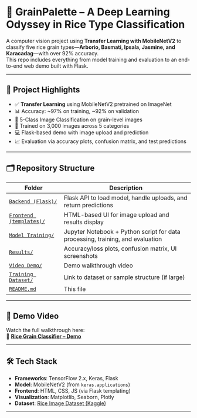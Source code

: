 # 🌾 GrainPalette – A Deep Learning Odyssey in Rice Type Classification

A computer vision project using **Transfer Learning with MobileNetV2** to classify five rice grain types—**Arborio, Basmati, Ipsala, Jasmine, and Karacadag**—with over 92% accuracy.  
This repo includes everything from model training and evaluation to an end-to-end web demo built with Flask.

---

## 📌 Project Highlights

- ✅ **Transfer Learning** using MobileNetV2 pretrained on ImageNet
- 📊 Accuracy: ~97% on training, ~92% on validation
- 🧠 5-Class Image Classification on grain-level images
- 🧪 Trained on 3,000 images across 5 categories
- 💻 Flask-based demo with image upload and prediction
- 📈 Evaluation via accuracy plots, confusion matrix, and test predictions

---

## 🗂 Repository Structure

| Folder | Description |
|--------|-------------|
| [`Backend (Flask)/`](./Backend%20(Flask)) | Flask API to load model, handle uploads, and return predictions |
| [`Frontend (templates)/`](./Frontend%20(templates)) | HTML-based UI for image upload and results display |
| [`Model Training/`](./Model%20Training) | Jupyter Notebook + Python script for data processing, training, and evaluation |
| [`Results/`](./Results) | Accuracy/loss plots, confusion matrix, UI screenshots |
| [`Video Demo/`](./Video%20Demo) | Demo walkthrough video |
| [`Training Dataset/`](./Training%20Dataset) | Link to dataset or sample structure (if large) |
| [`README.md`](./README.md) | This file |

---

## 🚀 Demo Video

Watch the full walkthrough here:  
🎥 **[Rice Grain Classifier – Demo]([https://youtu.be/your-demo-link](https://drive.google.com/file/d/1VML8l14Xu-J0RRLRPRxJ8EESaH7wMw9S/view?usp=sharing))**

---

## 🛠 Tech Stack

- **Frameworks**: TensorFlow 2.x, Keras, Flask
- **Model**: MobileNetV2 (from `keras.applications`)
- **Frontend**: HTML, CSS, JS (via Flask templating)
- **Visualization**: Matplotlib, Seaborn, Plotly
- **Dataset**: [Rice Image Dataset (Kaggle)](https://www.kaggle.com/datasets/muratkokludataset/rice-image-dataset)

---
